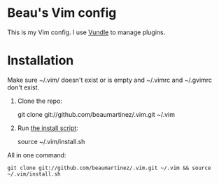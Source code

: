 # Beau's Vim config

This is my Vim config. I use [Vundle][] to manage plugins.

[Vundle]: http://github.com/gmarik/vundle

# Installation

Make sure ~/.vim/ doesn't exist or is empty and ~/.vimrc and ~/.gvimrc don't exist.

1. Clone the repo:

    git clone git://github.com/beaumartinez/.vim.git ~/.vim

2. Run [the install script][]:

    source ~/.vim/install.sh

[the install script]: http://github.com/beaumartinez/.vim/blob/master/install.sh

All in one command:

    git clone git://github.com/beaumartinez/.vim.git ~/.vim && source ~/.vim/install.sh
